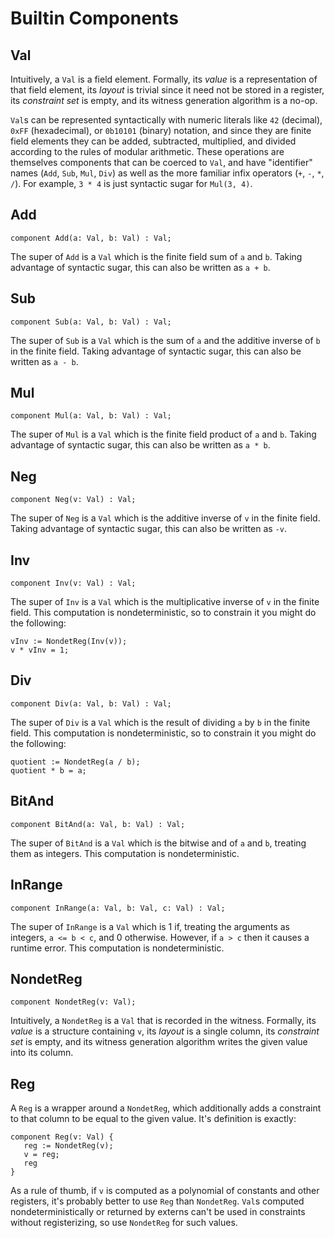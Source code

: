 # Builtin Components

## Val

Intuitively, a `Val` is a field element. Formally, its _value_ is a
representation of that field element, its _layout_ is trivial since it need not
be stored in a register, its _constraint set_ is empty, and its witness
generation algorithm is a no-op.

`Val`s can be represented syntactically with numeric literals like `42`
(decimal), `0xFF` (hexadecimal), or `0b10101` (binary) notation, and since they
are finite field elements they can be added, subtracted, multiplied, and divided
according to the rules of modular arithmetic. These operations are themselves
components that can be coerced to `Val`, and have "identifier" names (`Add`,
`Sub`, `Mul`, `Div`) as well as the more familiar infix operators (`+`, `-`,
`*`, `/`). For example, `3 * 4` is just syntactic sugar for `Mul(3, 4)`.

## Add

```
component Add(a: Val, b: Val) : Val;
```

The super of `Add` is a `Val` which is the finite field sum of `a` and `b`.
Taking advantage of syntactic sugar, this can also be written as `a + b`.

## Sub

```
component Sub(a: Val, b: Val) : Val;
```

The super of `Sub` is a `Val` which is the sum of `a` and the additive inverse
of `b` in the finite field. Taking advantage of syntactic sugar, this can also
be written as `a - b`.

## Mul

```
component Mul(a: Val, b: Val) : Val;
```

The super of `Mul` is a `Val` which is the finite field product of `a` and `b`.
Taking advantage of syntactic sugar, this can also be written as `a * b`.

## Neg

```
component Neg(v: Val) : Val;
```

The super of `Neg` is a `Val` which is the additive inverse of `v` in the finite
field. Taking advantage of syntactic sugar, this can also be written as `-v`.

## Inv

```
component Inv(v: Val) : Val;
```

The super of `Inv` is a `Val` which is the multiplicative inverse of `v` in the
finite field. This computation is nondeterministic, so to constrain it you might
do the following:
```
vInv := NondetReg(Inv(v));
v * vInv = 1;
```

## Div

```
component Div(a: Val, b: Val) : Val;
```

The super of `Div` is a `Val` which is the result of dividing `a` by `b` in the
finite field. This computation is nondeterministic, so to constrain it you might
do the following:
```
quotient := NondetReg(a / b);
quotient * b = a;
```

## BitAnd

```
component BitAnd(a: Val, b: Val) : Val;
```

The super of `BitAnd` is a `Val` which is the bitwise and of `a` and `b`,
treating them as integers. This computation is nondeterministic.

## InRange

```
component InRange(a: Val, b: Val, c: Val) : Val;
```

The super of `InRange` is a `Val` which is 1 if, treating the arguments as
integers, `a <= b < c`, and 0 otherwise. However, if `a > c` then it causes a
runtime error. This computation is nondeterministic.

## NondetReg

```
component NondetReg(v: Val);
```

Intuitively, a `NondetReg` is a `Val` that is recorded in the witness. Formally,
its _value_ is a structure containing `v`, its _layout_ is a single column, its
_constraint set_ is empty, and its witness generation algorithm writes the given
value into its column.

## Reg

A `Reg` is a wrapper around a `NondetReg`, which additionally adds a constraint
to that column to be equal to the given value. It's definition is exactly:

```
component Reg(v: Val) {
   reg := NondetReg(v);
   v = reg;
   reg
}
```

As a rule of thumb, if `v` is computed as a polynomial of constants and other
registers, it's probably better to use `Reg` than `NondetReg`. `Val`s computed
nondeterministically or returned by externs can't be used in constraints without
registerizing, so use `NondetReg` for such values.

<!-- Auto-update: 2025-10-06T14:10:21.261491 -->
